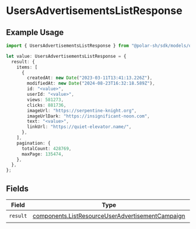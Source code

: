 # UsersAdvertisementsListResponse

## Example Usage

```typescript
import { UsersAdvertisementsListResponse } from "@polar-sh/sdk/models/operations";

let value: UsersAdvertisementsListResponse = {
  result: {
    items: [
      {
        createdAt: new Date("2023-03-11T13:41:13.226Z"),
        modifiedAt: new Date("2024-08-23T16:32:18.589Z"),
        id: "<value>",
        userId: "<value>",
        views: 581273,
        clicks: 881736,
        imageUrl: "https://serpentine-knight.org",
        imageUrlDark: "https://insignificant-noon.com",
        text: "<value>",
        linkUrl: "https://quiet-elevator.name/",
      },
    ],
    pagination: {
      totalCount: 428769,
      maxPage: 135474,
    },
  },
};
```

## Fields

| Field                                                                                                                | Type                                                                                                                 | Required                                                                                                             | Description                                                                                                          |
| -------------------------------------------------------------------------------------------------------------------- | -------------------------------------------------------------------------------------------------------------------- | -------------------------------------------------------------------------------------------------------------------- | -------------------------------------------------------------------------------------------------------------------- |
| `result`                                                                                                             | [components.ListResourceUserAdvertisementCampaign](../../models/components/listresourceuseradvertisementcampaign.md) | :heavy_check_mark:                                                                                                   | N/A                                                                                                                  |